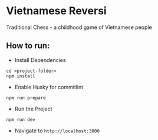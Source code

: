 # Vietnamese Reversi

Traditional Chess - a childhood game of Vietnamese people

## How to run:
- Install Dependencies

```
cd <project-folder>
npm install
```

- Enable Husky for commitlint
```
npm run prepare
```

- Run the Project

```
npm run dev
```

- Navigate to `http://localhost:3000`

